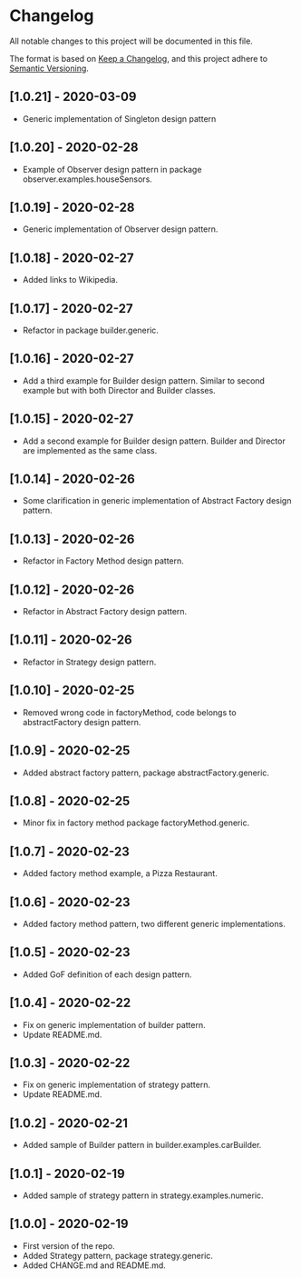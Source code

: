 # Changelog
All notable changes to this project will be documented in this file.

The format is based on [Keep a Changelog](https://keepachangelog.com/en/1.0.0/),
and this project adhere to [Semantic Versioning](https://semver.org/spec/v2.0.0.html).

## [1.0.21] - 2020-03-09
- Generic implementation of Singleton design pattern

## [1.0.20] - 2020-02-28
- Example of Observer design pattern in package observer.examples.houseSensors.

## [1.0.19] - 2020-02-28
- Generic implementation of Observer design pattern.

## [1.0.18] - 2020-02-27
- Added links to Wikipedia.

## [1.0.17] - 2020-02-27
- Refactor in package builder.generic.

## [1.0.16] - 2020-02-27
- Add a third example for Builder design pattern. Similar to second example but with both Director and Builder classes.

## [1.0.15] - 2020-02-27
- Add a second example for Builder design pattern. Builder and Director are implemented as the same class.

## [1.0.14] - 2020-02-26
- Some clarification in generic implementation of Abstract Factory design pattern.

## [1.0.13] - 2020-02-26
- Refactor in Factory Method design pattern.

## [1.0.12] - 2020-02-26
- Refactor in Abstract Factory design pattern.

## [1.0.11] - 2020-02-26
- Refactor in Strategy design pattern.

## [1.0.10] - 2020-02-25
- Removed wrong code in factoryMethod, code belongs to abstractFactory design pattern.

## [1.0.9] - 2020-02-25
- Added abstract factory pattern, package abstractFactory.generic.

## [1.0.8] - 2020-02-25
- Minor fix in factory method package factoryMethod.generic.

## [1.0.7] - 2020-02-23
- Added factory method example, a Pizza Restaurant.

## [1.0.6] - 2020-02-23
- Added factory method pattern, two different generic implementations.

## [1.0.5] - 2020-02-23
- Added GoF definition of each design pattern.

## [1.0.4] - 2020-02-22
- Fix on generic implementation of builder pattern.
- Update README.md.

## [1.0.3] - 2020-02-22
- Fix on generic implementation of strategy pattern.
- Update README.md.

## [1.0.2] - 2020-02-21
- Added sample of Builder pattern in builder.examples.carBuilder.

## [1.0.1] - 2020-02-19
- Added sample of strategy pattern in strategy.examples.numeric.

## [1.0.0] - 2020-02-19
- First version of the repo.
- Added Strategy pattern, package strategy.generic.
- Added CHANGE.md and README.md.